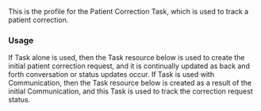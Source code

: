 This is the profile for the Patient Correction Task, which is used to track a patient correction.

### Usage

If Task alone is used, then the Task resource below is used to create the initial patient correction request, and
it is continually updated as back and forth conversation or status updates occur. If Task is used with Communication,
then the Task resource below is created as a result of the initial Communication, and this Task is used to track the
correction request status.
